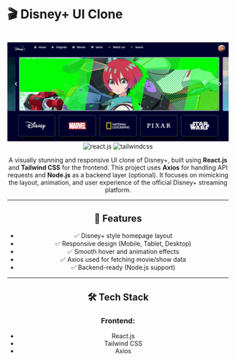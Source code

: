 # 🎬 Disney+ UI Clone

<div align="center">
  <br />
    <a target="_blank">
      <img src="https://github.com/vidurapriyadarshana/disney-ui/blob/main/src/assets/banner/banner.png" alt="Project Banner">
    </a>
  <br />

  <div>
    <img src="https://img.shields.io/badge/-React_JS-black?style=for-the-badge&logoColor=white&logo=react&color=61DAFB" alt="react.js" />
    <img src="https://img.shields.io/badge/-Tailwind_CSS-black?style=for-the-badge&logoColor=white&logo=tailwindcss&color=06B6D4" alt="tailwindcss" />
  </div>

A visually stunning and responsive UI clone of Disney+, built using **React.js** and **Tailwind CSS** for the frontend. This project uses **Axios** for handling API requests and **Node.js** as a backend layer (optional). It focuses on mimicking the layout, animation, and user experience of the official Disney+ streaming platform.

---

## 📌 Features

- ✅ Disney+ style homepage layout
- ✅ Responsive design (Mobile, Tablet, Desktop)
- ✅ Smooth hover and animation effects
- ✅ Axios used for fetching movie/show data
- ✅ Backend-ready (Node.js support)

---

## 🛠️ Tech Stack

### Frontend:

- React.js
- Tailwind CSS
- Axios
